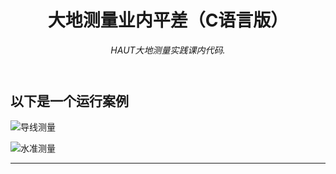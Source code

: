 <header>

<!--
  <<< Author notes: Course header >>>
  Include a 1280×640 image, course title in sentence case, and a concise description in emphasis.
  In your repository settings: enable template repository, add your 1280×640 social image, auto delete head branches.
  Add your open source license, GitHub uses MIT license.
-->

# 大地测量业内平差（C语言版）

_HAUT大地测量实践课内代码._

</header>

<!--
  <<< Author notes: Step 1 >>>
  Choose 3-5 steps for your course.
  The first step is always the hardest, so pick something easy!
  Link to docs.github.com for further explanations.
  Encourage users to open new tabs for steps!
-->

## 以下是一个运行案例

![导线测量](https://github.com/user-attachments/assets/48e4803a-4195-43fb-8e38-957900d3d65c)

![水准测量](https://github.com/user-attachments/assets/0b3fad7b-d928-4107-a062-ac7b9f05394c)


<footer>

<!--
  <<< Author notes: Footer >>>
  Add a link to get support, GitHub status page, code of conduct, license link.
-->

---



</footer>
